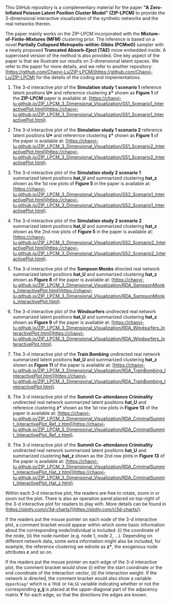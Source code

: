 This GitHub repository is a complementary material for the paper **"A Zero-Inflated Poisson Latent Position Cluster Model" (ZIP-LPCM)** to provide the 3-dimensional interactive visualization of the synthetic networks and the real networks therein. 

The paper mainly works on the ZIP-LPCM incorporated with the **Mixture-of-Finite-Mixtures (MFM)** clustering prior.
The inference is based on a novel **Partially Collapsed Metropolis-within-Gibbs (PCMwG)** sampler with a newly proposed **Truncated Absorb-Eject (TAE)** move embedded inside.
A supervised version of the method is also provided.
One key aspect of the paper is that we illustrate our results on 3-dimensional latent spaces.
We refer to the paper for more details, and we refer to another repository: [https://github.com/Chaoyi-Lu/ZIP-LPCM](https://github.com/Chaoyi-Lu/ZIP-LPCM) for the details of the coding and implementations.

1. The 3-d interactive plot of the **Simulation study 1 scenario 1** reference latent positions **U\*** and referernce clustering **z\*** shown as **Figure 1** of the **ZIP-LPCM** paper is available at: [https://chaoyi-lu.github.io/ZIP_LPCM_3_Dimensional_Visualization/SS1_Scenario1_InteractivePlot.html](https://chaoyi-lu.github.io/ZIP_LPCM_3_Dimensional_Visualization/SS1_Scenario1_InteractivePlot.html).
2. The 3-d interactive plot of the **Simulation study 1 scenario 2** reference latent positions **U\*** and referernce clustering **z\*** shown as **Figure 1** of the paper is available at: [https://chaoyi-lu.github.io/ZIP_LPCM_3_Dimensional_Visualization/SS1_Scenario2_InteractivePlot.html](https://chaoyi-lu.github.io/ZIP_LPCM_3_Dimensional_Visualization/SS1_Scenario2_InteractivePlot.html).

3. The 3-d interactive plot of the **Simulation study 2 scenario 1** summarized latent positions **hat_U** and summarized clustering **hat_z** shown as the 1st row plots of **Figure 5** in the paper is available at: [https://chaoyi-lu.github.io/ZIP_LPCM_3_Dimensional_Visualization/SS2_Scenario1_InteractivePlot.html](https://chaoyi-lu.github.io/ZIP_LPCM_3_Dimensional_Visualization/SS2_Scenario1_InteractivePlot.html).

4. The 3-d interactive plot of the **Simulation study 2 scenario 2** summarized latent positions **hat_U** and summarized clustering **hat_z** shown as the 2nd row plots of **Figure 5** in the paper is available at: [https://chaoyi-lu.github.io/ZIP_LPCM_3_Dimensional_Visualization/SS2_Scenario2_InteractivePlot.html](https://chaoyi-lu.github.io/ZIP_LPCM_3_Dimensional_Visualization/SS2_Scenario2_InteractivePlot.html).

5. The 3-d interactive plot of the **Sampson Monks** directed real network summarized latent positions **hat_U** and summarized clustering **hat_z** shown as **Figure 8** of the paper is available at: [https://chaoyi-lu.github.io/ZIP_LPCM_3_Dimensional_Visualization/RDA_SampsonMonks_InteractivePlot.html](https://chaoyi-lu.github.io/ZIP_LPCM_3_Dimensional_Visualization/RDA_SampsonMonks_InteractivePlot.html).

6. The 3-d interactive plot of the **Windsurfers** undirected real network summarized latent positions **hat_U** and summarized clustering **hat_z** shown as **Figure 9** of the paper is available at: [https://chaoyi-lu.github.io/ZIP_LPCM_3_Dimensional_Visualization/RDA_Windsurfers_InteractivePlot.html](https://chaoyi-lu.github.io/ZIP_LPCM_3_Dimensional_Visualization/RDA_Windsurfers_InteractivePlot.html).

7. The 3-d interactive plot of the **Train Bombing** undirected real network summarized latent positions **hat_U** and summarized clustering **hat_z** shown as **Figure 11** of the paper is available at: [https://chaoyi-lu.github.io/ZIP_LPCM_3_Dimensional_Visualization/RDA_TrainBombing_InteractivePlot.html](https://chaoyi-lu.github.io/ZIP_LPCM_3_Dimensional_Visualization/RDA_TrainBombing_InteractivePlot.html).

8. The 3-d interactive plot of the **Summit Co-attendance Criminality** undirected real network summarized latent positions **hat_U** and reference clustering **z\*** shown as the 1st row plots in **Figure 13** of the paper is available at: [https://chaoyi-lu.github.io/ZIP_LPCM_3_Dimensional_Visualization/RDA_CriminalSummit_InteractivePlot_Ref_z.html](https://chaoyi-lu.github.io/ZIP_LPCM_3_Dimensional_Visualization/RDA_CriminalSummit_InteractivePlot_Ref_z.html).

9. The 3-d interactive plot of the **Summit Co-attendance Criminality** undirected real network summarized latent positions **hat_U** and summarized clustering **hat_z** shown as the 2nd row plots in **Figure 13** of the paper is available at: [https://chaoyi-lu.github.io/ZIP_LPCM_3_Dimensional_Visualization/RDA_CriminalSummit_InteractivePlot_Hat_z.html](https://chaoyi-lu.github.io/ZIP_LPCM_3_Dimensional_Visualization/RDA_CriminalSummit_InteractivePlot_Hat_z.html).

Within each 3-d interactive plot, the readers are free to rotate, zoom in or zoom out the plot.
There is also an operation panel placed on top-right of the 3-d interactive plot for readers to play with.
More details can be found in [https://plotly.com/r/3d-charts/](https://plotly.com/r/3d-charts/).

If the readers put the mouse pointer on each node of the 3-d interactive plot, a comment bracket would appear within which some basic information about the corresponding node/individual is included: (i) the coordinate of the node, (ii) the node number (e.g. node 1, node 2, ...).
Depending on different network data, some extra information might also be included, for example, the reference clustering we ednote as **z\***, the exogenous node attributes **c** and so on.

If the readers put the mouse pointer on each edge of the 3-d interactive plot, the comment bracket would show (i) either the start coordinate or the end coordinate of the interaction vector, (ii) the interaction weight.
If the network is directed, the comment bracket would also show a variable `UpperDiag?` which is a `TRUE` or `FALSE` variable indicating whether or not the corresponding **y_ij** is placed at the upper-diagonal part of the adjacency matrix **Y** for each edge, so that the directions the edges are known.






